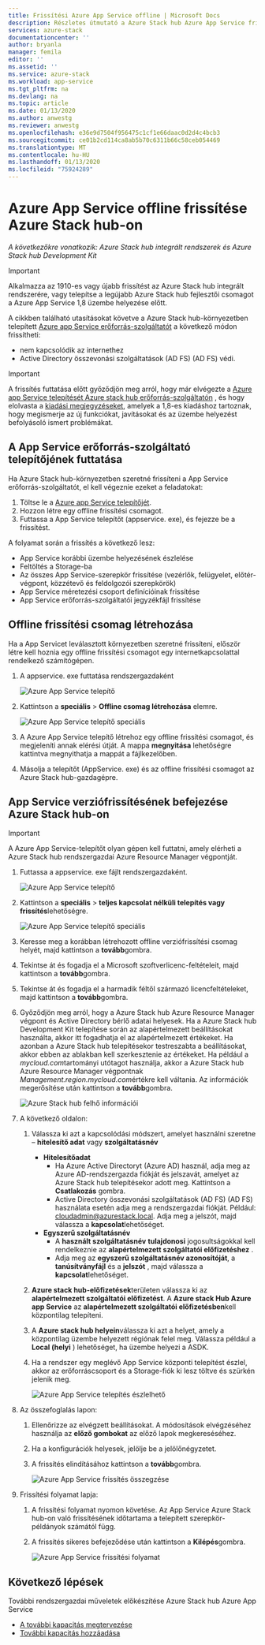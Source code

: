 ```yaml
---
title: Frissítési Azure App Service offline | Microsoft Docs
description: Részletes útmutató a Azure Stack hub Azure App Service frissítéséhez offline
services: azure-stack
documentationcenter: ''
author: bryanla
manager: femila
editor: ''
ms.assetid: ''
ms.service: azure-stack
ms.workload: app-service
ms.tgt_pltfrm: na
ms.devlang: na
ms.topic: article
ms.date: 01/13/2020
ms.author: anwestg
ms.reviewer: anwestg
ms.openlocfilehash: e36e9d7504f956475c1cf1e66daac0d2d4c4bcb3
ms.sourcegitcommit: ce01b2cd114ca8ab5b70c6311b66c58ceb054469
ms.translationtype: MT
ms.contentlocale: hu-HU
ms.lasthandoff: 01/13/2020
ms.locfileid: "75924289"
---
```

# <a name="offline-update-of-azure-app-service-on-azure-stack-hub"></a>Azure App Service offline frissítése Azure Stack hub-on

*A következőkre vonatkozik: Azure Stack hub integrált rendszerek és Azure Stack hub Development Kit*

> [!IMPORTANT]
> Alkalmazza az 1910-es vagy újabb frissítést az Azure Stack hub integrált rendszerére, vagy telepítse a legújabb Azure Stack hub fejlesztői csomagot a Azure App Service 1,8 üzembe helyezése előtt.

A cikkben található utasításokat követve a Azure Stack hub-környezetben telepített [Azure app Service erőforrás-szolgáltatót](azure-stack-app-service-overview.md) a következő módon frissítheti:

* nem kapcsolódik az internethez
* Active Directory összevonási szolgáltatások (AD FS) (AD FS) védi.

> [!IMPORTANT]
> A frissítés futtatása előtt győződjön meg arról, hogy már elvégezte a [Azure app Service telepítését Azure stack hub erőforrás-szolgáltatón](azure-stack-app-service-deploy-offline.md) , és hogy elolvasta a [kiadási megjegyzéseket](azure-stack-app-service-release-notes-update-eight.md), amelyek a 1,8-es kiadáshoz tartoznak, hogy megismerje az új funkciókat, javításokat és az üzembe helyezést befolyásoló ismert problémákat.

## <a name="run-the-app-service-resource-provider-installer"></a>A App Service erőforrás-szolgáltató telepítőjének futtatása

Ha Azure Stack hub-környezetben szeretné frissíteni a App Service erőforrás-szolgáltatót, el kell végeznie ezeket a feladatokat:

1. Töltse le a [Azure app Service telepítőjét](https://aka.ms/appsvcupdate8installer).
2. Hozzon létre egy offline frissítési csomagot.
3. Futtassa a App Service telepítőt (appservice. exe), és fejezze be a frissítést.

A folyamat során a frissítés a következő lesz:

* App Service korábbi üzembe helyezésének észlelése
* Feltöltés a Storage-ba
* Az összes App Service-szerepkör frissítése (vezérlők, felügyelet, előtér-végpont, közzétevő és feldolgozói szerepkörök)
* App Service méretezési csoport definícióinak frissítése
* App Service erőforrás-szolgáltatói jegyzékfájl frissítése

## <a name="create-an-offline-upgrade-package"></a>Offline frissítési csomag létrehozása

Ha a App Servicet leválasztott környezetben szeretné frissíteni, először létre kell hoznia egy offline frissítési csomagot egy internetkapcsolattal rendelkező számítógépen.

1. A appservice. exe futtatása rendszergazdaként

    ![Azure App Service telepítő][1]

2. Kattintson a **speciális** > **Offline csomag létrehozása** elemre.

    ![Azure App Service telepítő speciális][2]

3. A Azure App Service telepítő létrehoz egy offline frissítési csomagot, és megjeleníti annak elérési útját.  A mappa **megnyitása** lehetőségre kattintva megnyithatja a mappát a fájlkezelőben.

4. Másolja a telepítőt (AppService. exe) és az offline frissítési csomagot az Azure Stack hub-gazdagépre.

## <a name="complete-the-upgrade-of-app-service-on-azure-stack-hub"></a>App Service verziófrissítésének befejezése Azure Stack hub-on

> [!IMPORTANT]
> A Azure App Service-telepítőt olyan gépen kell futtatni, amely elérheti a Azure Stack hub rendszergazdai Azure Resource Manager végpontját.

1. Futtassa a appservice. exe fájlt rendszergazdaként.

    ![Azure App Service telepítő][1]

2. Kattintson a **speciális** > **teljes kapcsolat nélküli telepítés vagy frissítés**lehetőségre.

    ![Azure App Service telepítő speciális][2]

3. Keresse meg a korábban létrehozott offline verziófrissítési csomag helyét, majd kattintson a **tovább**gombra.

4. Tekintse át és fogadja el a Microsoft szoftverlicenc-feltételeit, majd kattintson a **tovább**gombra.

5. Tekintse át és fogadja el a harmadik féltől származó licencfeltételeket, majd kattintson a **tovább**gombra.

6. Győződjön meg arról, hogy a Azure Stack hub Azure Resource Manager végpont és Active Directory bérlő adatai helyesek. Ha a Azure Stack hub Development Kit telepítése során az alapértelmezett beállításokat használta, akkor itt fogadhatja el az alapértelmezett értékeket. Ha azonban a Azure Stack hub telepítésekor testreszabta a beállításokat, akkor ebben az ablakban kell szerkesztenie az értékeket. Ha például a *mycloud.com*tartományi utótagot használja, akkor a Azure Stack hub Azure Resource Manager végpontnak *Management.region.mycloud.com*értékre kell váltania. Az információk megerősítése után kattintson a **tovább**gombra.

    ![Azure Stack hub felhő információi][3]

7. A következő oldalon:

   1. Válassza ki azt a kapcsolódási módszert, amelyet használni szeretne – **hitelesítő adat** vagy **szolgáltatásnév**
        - **Hitelesítőadat**
            - Ha Azure Active Directoryt (Azure AD) használ, adja meg az Azure AD-rendszergazda fiókját és jelszavát, amelyet az Azure Stack hub telepítésekor adott meg. Kattintson a **Csatlakozás** gombra.
            - Active Directory összevonási szolgáltatások (AD FS) (AD FS) használata esetén adja meg a rendszergazdai fiókját. Például: cloudadmin@azurestack.local. Adja meg a jelszót, majd válassza a **kapcsolat**lehetőséget.
        - **Egyszerű szolgáltatásnév**
            - A **használt szolgáltatásnév** **tulajdonosi** jogosultságokkal kell rendelkeznie az **alapértelmezett szolgáltatói előfizetéshez** .
            - Adja meg az **egyszerű szolgáltatásnév azonosítóját**, a **tanúsítványfájl** és a **jelszót** , majd válassza a **kapcsolat**lehetőséget.

   1. **Azure stack hub-előfizetések**területen válassza ki az **alapértelmezett szolgáltatói előfizetést**.  A **Azure stack Hub Azure app Service** az **alapértelmezett szolgáltatói előfizetésben**kell központilag telepíteni.

   1. A **Azure stack hub helyein**válassza ki azt a helyet, amely a központilag üzembe helyezett régiónak felel meg. Válassza például a **Local (helyi** ) lehetőséget, ha üzembe helyezi a ASDK.
   
   1. Ha a rendszer egy meglévő App Service központi telepítést észlel, akkor az erőforráscsoport és a Storage-fiók ki lesz töltve és szürkén jelenik meg.

      ![Azure App Service telepítés észlelhető][4]
8. Az összefoglalás lapon:
   1. Ellenőrizze az elvégzett beállításokat. A módosítások elvégzéséhez használja az **előző gombokat** az előző lapok megkereséséhez.
   2. Ha a konfigurációk helyesek, jelölje be a jelölőnégyzetet.
   3. A frissítés elindításához kattintson a **tovább**gombra.

       ![Azure App Service frissítés összegzése][5]

9. Frissítési folyamat lapja:
    1. A frissítési folyamat nyomon követése. Az App Service Azure Stack hub-on való frissítésének időtartama a telepített szerepkör-példányok számától függ.
    2. A frissítés sikeres befejeződése után kattintson a **Kilépés**gombra.

        ![Azure App Service frissítési folyamat][6]

<!--Image references-->
[1]: ./media/azure-stack-app-service-update-offline/app-service-exe.png
[2]: ./media/azure-stack-app-service-update-offline/app-service-exe-advanced.png
[3]: ./media/azure-stack-app-service-update-offline/app-service-azure-resource-manager-endpoints.png
[4]: ./media/azure-stack-app-service-update-offline/app-service-installation-detected.png
[5]: ./media/azure-stack-app-service-update-offline/app-service-upgrade-summary.png
[6]: ./media/azure-stack-app-service-update-offline/app-service-upgrade-complete.png

## <a name="next-steps"></a>Következő lépések

További rendszergazdai műveletek előkészítése Azure Stack hub Azure App Service

* [A további kapacitás megtervezése](azure-stack-app-service-capacity-planning.md)
* [További kapacitás hozzáadása](azure-stack-app-service-add-worker-roles.md)
